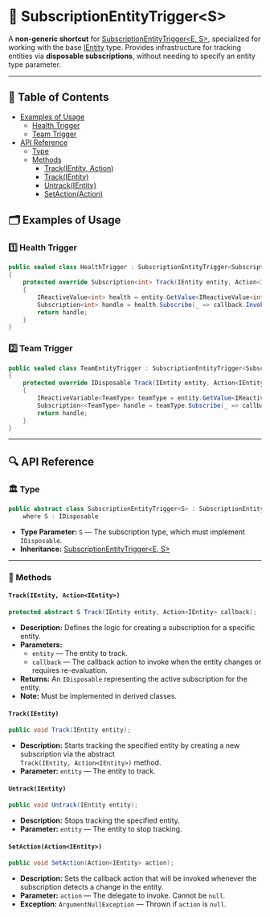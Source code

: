# 🧩 SubscriptionEntityTrigger\<S>

A **non-generic shortcut** for [SubscriptionEntityTrigger<E, S>](SubscriptionEntityTrigger%601.md), specialized for
working with the base [IEntity](../Entities/IEntity.md) type. Provides infrastructure for tracking entities via
**disposable subscriptions**, without needing to specify an entity type parameter.

---

## 📑 Table of Contents

- [Examples of Usage](#-examples-of-usage)
    - [Health Trigger](#ex1)
    - [Team Trigger](#ex2)
- [API Reference](#-api-reference)
    - [Type](#-type)
    - [Methods](#-methods)
        - [Track(IEntity, Action<IEntity>)](#trackientity-actionientity)
        - [Track(IEntity)](#trackientity)
        - [Untrack(IEntity)](#untrackientity)
        - [SetAction(Action<IEntity>)](#setactionactionientity)

## 🗂 Examples of Usage

<div id="ex1"></div>

### 1️⃣ Health Trigger

```csharp
public sealed class HealthTrigger : SubscriptionEntityTrigger<Subscription<int>>
{
    protected override Subscription<int> Track(IEntity entity, Action<IEntity> callback)
    {
        IReactiveValue<int> health = entity.GetValue<IReactiveValue<int>>("Health");
        Subscription<int> handle = health.Subscribe(_ => callback.Invoke(entity)); //IDisposable
        return handle;
    }
}
```

<div id="ex2"></div>

### 2️⃣ Team Trigger

```csharp
public sealed class TeamEntityTrigger : SubscriptionEntityTrigger<Subscription<<TeamType>>>
{
    protected override IDisposable Track(IEntity entity, Action<IEntity> callback) 
    {
        IReactiveVariable<TeamType> teamType = entity.GetValue<IReactiveVariable<TeamType>>();
        Subscription<<TeamType> handle = teamType.Subscribe(_ => callback.Invoke(entity)); //IDisposable
        return handle;
    }
}
```

---

## 🔍 API Reference

### 🏛️ Type <div id="-type"></div>

```csharp
public abstract class SubscriptionEntityTrigger<S> : SubscriptionEntityTrigger<IEntity, S>
    where S : IDisposable
```

- **Type Parameter:** `S` — The subscription type, which must implement `IDisposable`.
- **Inheritance:** [SubscriptionEntityTrigger<E, S>](SubscriptionEntityTrigger%601.md)

---

### 🏹 Methods

#### `Track(IEntity, Action<IEntity>)`

```csharp
protected abstract S Track(IEntity entity, Action<IEntity> callback);
```

- **Description:** Defines the logic for creating a subscription for a specific entity.
- **Parameters:**
    - `entity` — The entity to track.
    - `callback` — The callback action to invoke when the entity changes or requires re-evaluation.
- **Returns:** An `IDisposable` representing the active subscription for the entity.
- **Note:** Must be implemented in derived classes.

#### `Track(IEntity)`

```csharp
public void Track(IEntity entity);
```

- **Description:** Starts tracking the specified entity by creating a new subscription via the abstract  
  `Track(IEntity, Action<IEntity>)` method.
- **Parameter:** `entity` — The entity to track.

#### `Untrack(IEntity)`

```csharp
public void Untrack(IEntity entity);
```

- **Description:** Stops tracking the specified entity.
- **Parameter:** `entity` — The entity to stop tracking.

#### `SetAction(Action<IEntity>)`

```csharp
public void SetAction(Action<IEntity> action);
```

- **Description:** Sets the callback action that will be invoked whenever the subscription detects a change in the
  entity.
- **Parameter:** `action` — The delegate to invoke. Cannot be `null`.
- **Exception:** `ArgumentNullException` — Thrown if `action` is `null`.